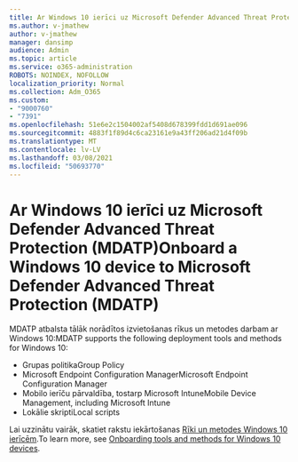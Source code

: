 ```yaml
---
title: Ar Windows 10 ierīci uz Microsoft Defender Advanced Threat Protection (MDATP)
ms.author: v-jmathew
author: v-jmathew
manager: dansimp
audience: Admin
ms.topic: article
ms.service: o365-administration
ROBOTS: NOINDEX, NOFOLLOW
localization_priority: Normal
ms.collection: Adm_O365
ms.custom:
- "9000760"
- "7391"
ms.openlocfilehash: 51e6e2c1504002af5408d678399fdd1d691ae096
ms.sourcegitcommit: 4883f1f89d4c6ca23161e9a43ff206ad21d4f09b
ms.translationtype: MT
ms.contentlocale: lv-LV
ms.lasthandoff: 03/08/2021
ms.locfileid: "50693770"
---
```

# <a name="onboard-a-windows-10-device-to-microsoft-defender-advanced-threat-protection-mdatp"></a><span data-ttu-id="e709f-102">Ar Windows 10 ierīci uz Microsoft Defender Advanced Threat Protection (MDATP)</span><span class="sxs-lookup"><span data-stu-id="e709f-102">Onboard a Windows 10 device to Microsoft Defender Advanced Threat Protection (MDATP)</span></span>

<span data-ttu-id="e709f-103">MDATP atbalsta tālāk norādītos izvietošanas rīkus un metodes darbam ar Windows 10:</span><span class="sxs-lookup"><span data-stu-id="e709f-103">MDATP supports the following deployment tools and methods for Windows 10:</span></span>

- <span data-ttu-id="e709f-104">Grupas politika</span><span class="sxs-lookup"><span data-stu-id="e709f-104">Group Policy</span></span>
- <span data-ttu-id="e709f-105">Microsoft Endpoint Configuration Manager</span><span class="sxs-lookup"><span data-stu-id="e709f-105">Microsoft Endpoint Configuration Manager</span></span>
- <span data-ttu-id="e709f-106">Mobilo ierīču pārvaldība, tostarp Microsoft Intune</span><span class="sxs-lookup"><span data-stu-id="e709f-106">Mobile Device Management, including Microsoft Intune</span></span>
- <span data-ttu-id="e709f-107">Lokālie skripti</span><span class="sxs-lookup"><span data-stu-id="e709f-107">Local scripts</span></span>

<span data-ttu-id="e709f-108">Lai uzzinātu vairāk, skatiet rakstu iekārtošanas [Rīki un metodes Windows 10 ierīcēm](https://go.microsoft.com/fwlink/?linkid=2143460).</span><span class="sxs-lookup"><span data-stu-id="e709f-108">To learn more, see [Onboarding tools and methods for Windows 10 devices](https://go.microsoft.com/fwlink/?linkid=2143460).</span></span>

